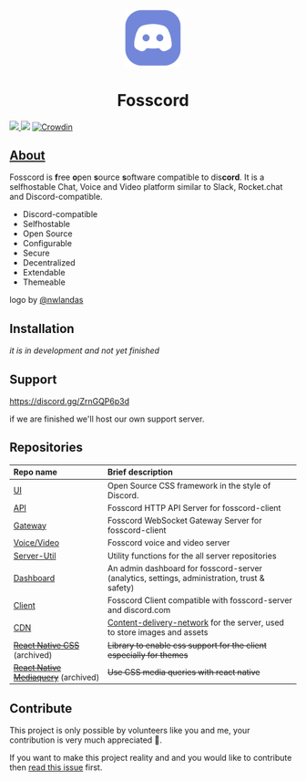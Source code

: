<p align="center">
  <img width="100"  src="/assets/logo_big_transparent.png" />
</p>
<h1 align="center">Fosscord</h1>

<p>
  <a href="https://discord.gg/ZrnGQP6p3d">
    <img src="https://img.shields.io/discord/806142446094385153?color=7489d5&logo=discord&logoColor=ffffff" />
  </a>
  <img src="https://img.shields.io/static/v1?label=Status&message=Development&color=blue">
  <a href="https://crowdin.com/project/fosscord">
    <img src="https://badges.crowdin.net/fosscord/localized.svg" alt="Crowdin" />
  </a>
</p>

## [About](https://github.com/fosscord/fosscord/wiki)

Fosscord is **f**ree **o**pen **s**ource **s**oftware compatible to dis**cord**. It is a selfhostable Chat, Voice and
Video platform similar to Slack, Rocket.chat and Discord-compatible.

-   Discord-compatible
-   Selfhostable
-   Open Source
-   Configurable
-   Secure
-   Decentralized
-   Extendable
-   Themeable

logo by [@nwlandas](https://twitter.com/nwlandas)

## Installation

_it is in development and not yet finished_

## Support

https://discord.gg/ZrnGQP6p3d

if we are finished we'll host our own support server.

## Repositories

| Repo name                                                                            | Brief description                                                                                                                  |
| :----------------------------------------------------------------------------------- | :--------------------------------------------------------------------------------------------------------------------------------- |
| [UI](https://github.com/fosscord/fosscord-ui)                                        | Open Source CSS framework in the style of Discord.                                                                                 |
| [API](https://github.com/fosscord/fosscord-API)                                      | Fosscord HTTP API Server for fosscord-client                                                                                       |
| [Gateway](https://github.com/fosscord/fosscord-gateway)                              | Fosscord WebSocket Gateway Server for fosscord-client                                                                              |
| [Voice/Video](https://github.com/fosscord/fosscord-voice)                            | Fosscord voice and video server                                                                                                    |
| [Server-Util](https://github.com/fosscord/fosscord-server-util)                      | Utility functions for the all server repositories                                                                                  |
| [Dashboard](https://github.com/fosscord/fosscord-dashboard)                          | An admin dashboard for fosscord-server (analytics, settings, administration, trust & safety)                                       |
| [Client](https://github.com/fosscord/fosscord-client)                                | Fosscord Client compatible with fosscord-server and discord.com                                                                    |
| [CDN](https://github.com/fosscord/fosscord-cdn)                                      | [Content-delivery-network](https://www.cloudflare.com/learning/cdn/what-is-a-cdn/) for the server, used to store images and assets |
| [~~React Native CSS~~](https://github.com/fosscord/react-native-withcss) (archived)  | ~~Library to enable css support for the client especially for themes~~                                                             |
| [~~React Native Mediaquery~~](https://github.com/fosscord/css-mediaquery) (archived) | ~~Use CSS media queries with react native~~                                                                                        |

## Contribute

This project is only possible by volunteers like you and me, your contribution is very much appreciated 🥺.

If you want to make this project reality and and you would like to contribute then
[read this issue](https://github.com/fosscord/fosscord/issues/10) first.
